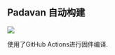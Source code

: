 ## Padavan 自动构建
[![](https://github.com/thisdk/padavan-k2p-build/workflows/Padavan%20CI%20Build/badge.svg)](https://github.com/thisdk/padavan-k2p-build/actions)

使用了GitHub Actions进行固件编译.

